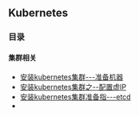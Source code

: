 ## Kubernetes





### 目录

#### 集群相关

- [安装kubernetes集群---准备机器](./cluster/machine-ready.md)
- [安装kubernetes集群之--配置虚IP](./cluster/keepalived.md)
- [安装kubernetes集群准备指---etcd](./cluster/install-etcd.md)
- 

